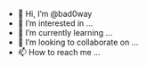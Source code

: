 - 👋 Hi, I’m @bad0way
- 👀 I’m interested in ...
- 🌱 I’m currently learning ...
- 💞️ I’m looking to collaborate on ...
- 📫 How to reach me ...

<!---
bad0way/bad0way is a ✨ special ✨ repository because its `README.md` (this file) appears on your GitHub profile.
You can click the Preview link to take a look at your changes.
--->
